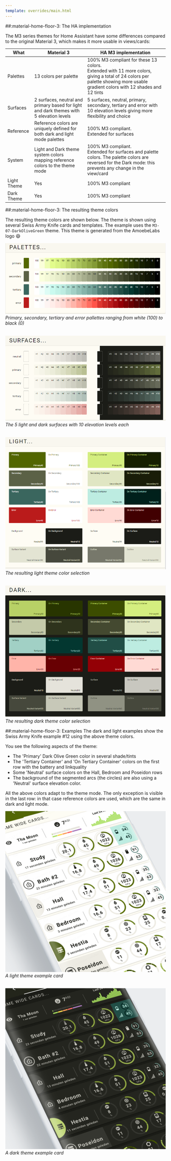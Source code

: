 ```yaml
---
template: overrides/main.html
---
```


##:material-home-floor-3: The HA implementation

The M3 series themes for Home Assistant have some differences compared to the original Material 3, which makes it more usable in views/cards:

| What | Material 3 | HA M3 implementation |
| ---- | ---------- |  ------------------- |
| Palettes | 13 colors per palette | 100% M3 compliant for these 13 colors. <br>Extended with 11 more colors, giving a total of 24 colors per palette showing more usable gradient colors with 12 shades and 12 tints |
| Surfaces | 2 surfaces, neutral and primary based for light and dark themes with 5 elevation levels | 5 surfaces, neutral, primary, secondary, tertiary and error with 10 elevation levels giving more flexibility and choice |
| Reference | Reference colors are uniquely defined for both dark and light mode palettes | 100% M3 compliant. <br>Extended for surfaces |
| System | Light and Dark theme system colors mapping reference colors to the theme mode | 100% M3 compliant. <br>Extended for surfaces and palette colors. The palette colors are reversed for the Dark mode: this prevents any change in the view/card |
| Light Theme | Yes | 100% M3 compliant | 
| Dark Theme | Yes | 100% M3 compliant | 

##:material-home-floor-3: The resulting theme colors

The resulting theme colors are shown below. The theme is shown using several Swiss Army Knife cards and templates. The example uses the `M3-07-DarkOliveGreen` theme. This theme is generated from the AmoebeLabs logo :smile:

[![M3 Palettes]][M3 Palettes]
_Primary, secondary, tertiary and error pallettes ranging from white (100) to black (0)_


<br>[![M3 Surfaces]][M3 Surfaces]
_The 5 light and dark surfaces with 10 elevation levels each_


<br>[![M3 Light]][M3 Light]
_The resulting light theme color selection_

<br>[![M3 Dark]][M3 Dark]
_The resulting dark theme color selection_

  [M3 Palettes]: ../assets/screenshots/m3-theme-07-palettes.png
  [M3 Surfaces]: ../assets/screenshots/m3-theme-07-surfaces.png
  [M3 Light]: ../assets/screenshots/m3-theme-07-light.png
  [M3 Dark]: ../assets/screenshots/m3-theme-07-dark.png
  

##:material-home-floor-3: Examples
The dark and light examples show the Swiss Army Knife example \#12 using the above theme colors.

You see the following aspects of the theme:

- The 'Primary' Dark Olive Green color in several shade/tints
- The 'Tertiary Container' and 'On Tertiary Container' colors on the first row with the battery and linkquality
- Some 'Neutral' surface colors on the Hall, Bedroom and Poseidon rows
- The background of the segmented arcs (the circles) are also using a 'Neutral' surface elevation color.

All the above colors adapt to the theme mode. The only exception is visible in the last row: in that case reference colors are used, which are the same in dark and light mode.

[![M3 Example Light]][M3 Example Light]
_A light theme example card_

<br>[![M3 Example Dark]][M3 Example Dark]
_A dark theme example card_

  [M3 Example Light]: ../assets/screenshots/m3-example-07-light.png
  [M3 Example Dark]: ../assets/screenshots/m3-example-07-dark.png

